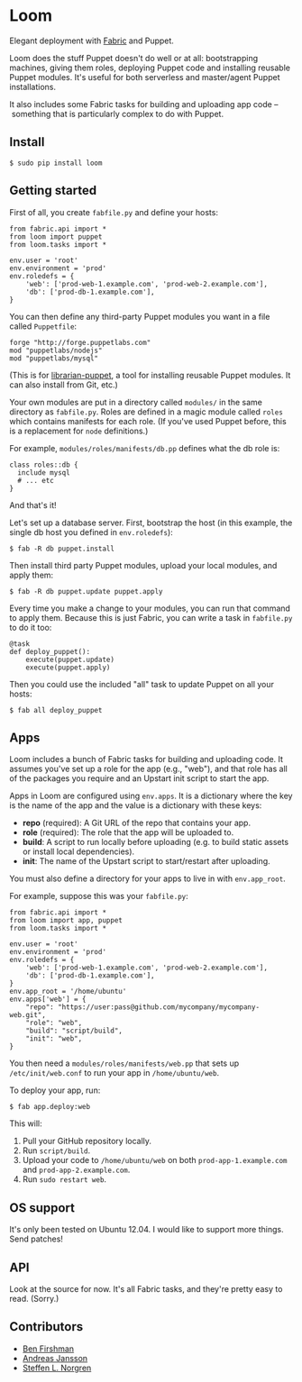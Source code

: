 Loom
====

Elegant deployment with [Fabric](http://fabfile.org) and Puppet.

Loom does the stuff Puppet doesn't do well or at all: bootstrapping machines, giving them roles, deploying Puppet code and installing reusable Puppet modules. It's useful for both serverless and master/agent Puppet installations.

It also includes some Fabric tasks for building and uploading app code – something that is particularly complex to do with Puppet.

Install
-------

    $ sudo pip install loom

Getting started
---------------

First of all, you create `fabfile.py` and define your hosts:

    from fabric.api import *
    from loom import puppet
    from loom.tasks import *

    env.user = 'root'
    env.environment = 'prod'
    env.roledefs = {
        'web': ['prod-web-1.example.com', 'prod-web-2.example.com'],
        'db': ['prod-db-1.example.com'],
    }

You can then define any third-party Puppet modules you want in a file called `Puppetfile`:

    forge "http://forge.puppetlabs.com"
    mod "puppetlabs/nodejs"
    mod "puppetlabs/mysql"

(This is for [librarian-puppet](http://librarian-puppet.com/), a tool for installing reusable Puppet modules. It can also install from Git, etc.)

Your own modules are put in a directory called `modules/` in the same directory as `fabfile.py`. Roles are defined in a magic module called `roles` which contains manifests for each role. (If you've used Puppet before, this is a replacement for `node` definitions.)

For example, `modules/roles/manifests/db.pp` defines what the db role is:

    class roles::db {
      include mysql
      # ... etc
    }

And that's it!

Let's set up a database server. First, bootstrap the host (in this example, the single db host you defined in `env.roledefs`):

    $ fab -R db puppet.install

Then install third party Puppet modules, upload your local modules, and apply them:

    $ fab -R db puppet.update puppet.apply

Every time you make a change to your modules, you can run that command to apply them. Because this is just Fabric, you can write a task in `fabfile.py` to do it too:

    @task
    def deploy_puppet():
        execute(puppet.update)
        execute(puppet.apply)

Then you could use the included "all" task to update Puppet on all your hosts:

    $ fab all deploy_puppet

Apps
----

Loom includes a bunch of Fabric tasks for building and uploading code. It assumes you've set up a role for the app (e.g., "web"), and that role has all of the packages you require and an Upstart init script to start the app.

Apps in Loom are configured using `env.apps`. It is a dictionary where the key is the name of the app and the value is a dictionary with these keys:

  - **repo** (required): A Git URL of the repo that contains your app.
  - **role** (required): The role that the app will be uploaded to.
  - **build**: A script to run locally before uploading (e.g. to build static assets or install local dependencies).
  - **init**: The name of the Upstart script to start/restart after uploading.

You must also define a directory for your apps to live in with `env.app_root`.

For example, suppose this was your `fabfile.py`:

    from fabric.api import *
    from loom import app, puppet
    from loom.tasks import *

    env.user = 'root'
    env.environment = 'prod'
    env.roledefs = {
        'web': ['prod-web-1.example.com', 'prod-web-2.example.com'],
        'db': ['prod-db-1.example.com'],
    }
    env.app_root = '/home/ubuntu'
    env.apps['web'] = {
        "repo": "https://user:pass@github.com/mycompany/mycompany-web.git",
        "role": "web",
        "build": "script/build",
        "init": "web",
    }

You then need a `modules/roles/manifests/web.pp` that sets up `/etc/init/web.conf` to run your app in `/home/ubuntu/web`.

To deploy your app, run:

    $ fab app.deploy:web

This will: 

  1. Pull your GitHub repository locally.
  2. Run `script/build`.
  3. Upload your code to `/home/ubuntu/web` on both `prod-app-1.example.com` and `prod-app-2.example.com`.
  4. Run `sudo restart web`.


OS support
----------

It's only been tested on Ubuntu 12.04. I would like to support more things. Send patches!

API
---

Look at the source for now. It's all Fabric tasks, and they're pretty easy to read. (Sorry.)

Contributors
------------
 * [Ben Firshman](https://fir.sh)
 * [Andreas Jansson](http://andreas.jansson.me.uk/)
 * [Steffen L. Norgren](http://github.com/xironix)

